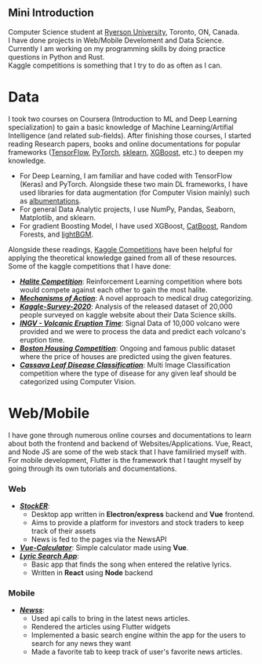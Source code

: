 ## Mini Introduction

Computer Science student at [Ryerson University](https://www.ryerson.ca/), Toronto, ON, Canada.  
I have done projects in Web/Mobile Develoment and Data Science.   
Currently I am working on my programming skills by doing practice questions in Python and Rust.  
Kaggle competitions is something that I try to do as often as I can.


# Data
I took two courses on Coursera (Introduction to ML and Deep Learning specialization) to gain a basic knowledge of Machine Learning/Artifial Intelligence (and related sub-fields). After finishing those courses, I started reading Research papers, books and online documentations for popular frameworks ([TensorFlow](https://www.tensorflow.org/api_docs), [PyTorch](https://pytorch.org/docs/stable/index.html), [sklearn](https://scikit-learn.org/stable/), [XGBoost](https://xgboost.readthedocs.io/en/latest/python/python_intro.html), etc.) to deepen my knowledge. 

- For Deep Learning, I am familiar and have coded with TensorFlow (Keras) and PyTorch. Alongside these two main DL frameworks, I have used libraries for data augmentation (for Computer Vision mainly) such as [albumentations](https://albumentations.ai/).
- For general Data Analytic projects, I use NumPy, Pandas, Seaborn, Matplotlib, and sklearn.
- For gradient Boosting Model, I have used XGBoost, [CatBoost](https://catboost.ai/), Random Forests, and [lightBGM](https://lightgbm.readthedocs.io/en/latest/Features.html).

Alongside these readings, [Kaggle Competitions](https://www.kaggle.com/competitions) have been helpful for applying the theoretical knowledge gained from all of these resources. Some of the kaggle competitions that I have done:

- ***[Halite Competition](https://github.com/damoonsh/Halite)***: Reinforcement Learning competition where bots would compete against each other to gain the most halite.
- ***[Mechanisms of Action](https://github.com/damoonsh/MoA)***: A novel approach to medical drug categorizing. 
- ***[Kaggle-Survey-2020](https://github.com/damoonsh/Kaggle-Survey-2020)***: Analysis of the released dataset of 20,000 people surveyed on kaggle website about their Data Science skills.
- ***[INGV - Volcanic Eruption Time](https://github.com/damoonsh/Volcano)***: Signal Data of 10,000 volcano were provided and we were to process the data and predict each volcano's eruption time.
- ***[Boston Housing Competition](https://github.com/damoonsh/Housing-Competition)***: Ongoing and famous public dataset where the price of houses are predicted using the given features.
- ***[Cassava Leaf Disease Classification](https://github.com/damoonsh/Cassava-Leaf-Disease-Classification)***: Multi Image Classification competition where the type of disease for any given leaf should be categorized using Computer Vision.

# Web/Mobile

I have gone through numerous online courses and documentations to learn about both the frontend and backend of Websites/Applications. Vue, React, and Node JS are some of the web stack that I have familiried myself with. For mobile development, Flutter is the framework that I taught myself by going through its own tutorials and documentations.

### Web
- ***[StockER](https://github.com/damoonsh/StockER)***: 
    - Desktop app written in **Electron/express** backend and **Vue** frontend.
    - Aims to provide a platform for investors and stock traders to keep track of their assets
    - News is fed to the pages via the NewsAPI
- ***[Vue-Calculator](https://github.com/damoonsh/Vue-Calculator)***: Simple calculator made using **Vue**.
- ***[Lyric Search App](https://github.com/damoonsh/Lyric-search-app)***: 
    - Basic app that finds the song when entered the relative lyrics.
    - Written in **React** using **Node** backend

### Mobile
- ***[Newss](https://github.com/damoonsh/Newss)***:
    - Used api calls to bring in the latest news articles.
    - Rendered the articles using Flutter widgets
    - Implemented a basic search engine within the app for the users to search for any news they want
    - Made a favorite tab to keep track of user's favorite news articles.
